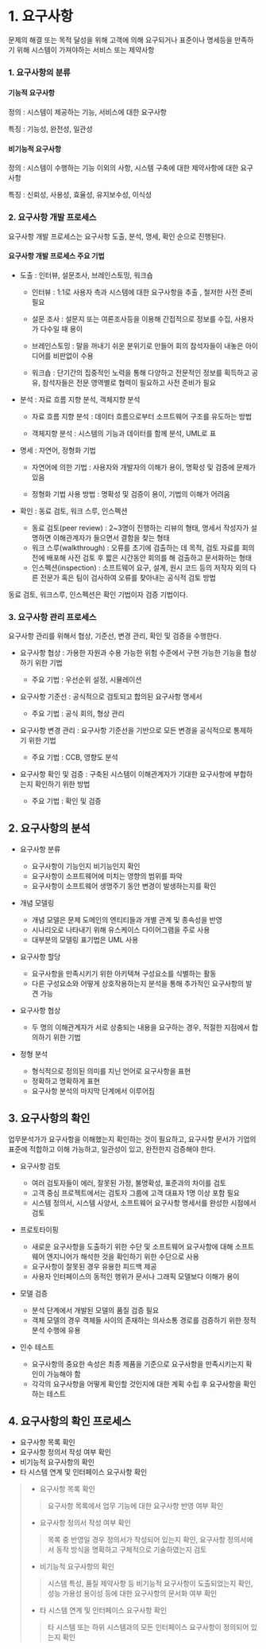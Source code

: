 # 1. 요구사항
문제의 해결 또는 목적 달성을 위해 고객에 의해 요구되거나 표준이나 명세등을 만족하기 위해 시스템이 가져야하는 서비스 또는 제약사항



### 1. 요구사항의 분류

#### 기능적 요구사항

정의 :  시스템이 제공하는 기능, 서비스에 대한 요구사항

특징 : 기능성, 완전성, 일관성

#### 비기능적 요구사항

정의 : 시스템이 수행하는 기능 이외의 사항, 시스템 구축에 대한 제약사항에 대한 요구사항

특징 : 신뢰성, 사용성, 효율성, 유지보수성, 이식성

### 2. 요구사항 개발 프로세스
요구사항 개발 프로세스는 요구사항 도출, 분석, 명세, 확인 순으로 진행된다.

#### 요구사항 개발 프로세스 주요 기법

* 도출 : 인터뷰, 설문조사, 브레인스토밍, 워크숍

  * 인터뷰 : 1:1로 사용자 측과 시스템에 대한 요구사항을 추출 , 철저한 사전 준비 필요

  * 설문 조사 : 설문지 또는 여론조사등을 이용해 간접적으로 정보를 수집, 사용자가 다수일 때 용이

  * 브레인스토밍 : 말을 꺼내기 쉬운 분위기로 만들어 회의 참석자들이 내놓은 아이디어를 비판없이 수용

  * 워크숍 : 단기간의 집중적인 노력을 통해 다양하고 전문적인 정보를 획득하고 공유, 참석자들은 전문 영역별로 협력이 필요하고 사전 준비가 필요


* 분석 : 자료 흐름 지향 분석, 객체지향 분석

  * 자료 흐름 지향 분석 : 데이터 흐름으로부터 소프트웨어 구조를 유도하는 방법

  * 객체지향 분석 : 시스템의 기능과 데이터를 함께 분석, UML로 표

* 명세 : 자연어, 정형화 기법

  *  자연어에 의한 기법 : 사용자와 개발자의 이해가 용이, 명확성 및 검증에 문제가 있음
  
  *  정형화 기법 사용 방법 : 명확성 및 검증이 용이, 기법의 이해가 어려움

* 확인 : 동료 검토, 워크 스루, 인스펙션
  * 동료 검토(peer review) : 2~3명이 진행하는 리뷰의 형태, 명세서 작성자가 설명하면 이해관계자가 들으면서 결함을 찾는 형태
  * 워크 스루(walkthrough) : 오류를 초기에 검출하는 데 목적, 검토 자료를 회의전에 배포해 사전 검토 후 짧은 시간동안 회의를 해 검출하고 문서화하는 형태
  * 인스펙션(inspection) : 소프트웨어 요구, 설계, 원시 코드 등의 저작자 외의 다른 전문가 혹은 팀이 검사하여 오류를 찾아내는 공식적 검토 방법

동료 검토, 워크스루, 인스펙션은 확인 기법이자 검증 기법이다.

### 3. 요구사항 관리 프로세스

요구사항 관리를 위해서 협상, 기준선, 변경 관리, 확인 및 검증을 수행한다.

* 요구사항 협상 : 가용한 자원과 수용 가능한 위험 수준에서 구현 가능한 기능을 협상하기 위한 기법
  * 주요 기법 : 우선순위 설정, 시뮬레이션
  
* 요구사항 기준선 : 공식적으로 검토되고 합의된 요구사항 명세서
  * 주요 기법 : 공식 회의, 형상 관리
  
* 요구사항 변경 관리 : 요구사항 기준선을 기반으로 모든 변경을 공식적으로 통제하기 위한 기법
  * 주요 기법 : CCB, 영향도 분석
  
* 요구사항 확인 및 검증 : 구축된 시스템이 이해관계자가 기대한 요구사항에 부합하는지 확인하기 위한 방법
  * 주요 기법 : 확인 및 검증

## 2. 요구사항의 분석

* 요구사항 분류
  * 요구사항이 기능인지 비기능인지 확인
  * 요구사항이 소프트웨어에 미치는 영향의 범위를 파악
  * 요구사항이 소프트웨어 생명주기 동안 변경이 발생하는지를 확인

* 개념 모델링
  * 개념 모델은 문제 도메인의 엔티티들과 개별 관계 및 종속성을 반영
  * 시나리오로 나타내기 위해 유스케이스 다이어그램을 주로 사용
  * 대부분의 모델링 표기법은 UML 사용

* 요구사항 할당
  * 요구사항을 만족시키기 위한 아키텍쳐 구성요소를 식별하는 활동
  * 다른 구성요소와 어떻게 상호작용하는지 분석을 통해 추가적인 요구사항의 발견 가능

* 요구사항 협상
  * 두 명의 이해관계자가 서로 상충되는 내용을 요구하는 경우, 적절한 지점에서 합의하기 위한 기법
 
* 정형 분석
  * 형식적으로 정의된 의미를 지닌 언어로 요구사항을 표현
  * 정확하고 명확하게 표현
  * 요구사항 분석의 마지막 단계에서 이루어짐

## 3. 요구사항의 확인

업무분석가가 요구사항을 이해했는지 확인하는 것이 필요하고, 요구사항 문서가 기업의 표준에 적합하고 이해 가능하고, 일관성이 있고, 완전한지 검증해야 한다.

* 요구사항 검토
  * 여러 검토자들이 에러, 잘못된 가정, 불명확성, 표준과의 차이를 검토
  * 고객 중심 프로젝트에서는 검토자 그룹에 고객 대표자 1명 이상 포함 필요
  * 시스템 정의서, 시스템 사양서, 소프트웨어 요구사항 명세서를 완성한 시점에서 검토
  
* 프로토타이핑
  * 새로운 요구사항을 도출하기 위한 수단 및 소프트웨어 요구사항에 대해 소프트웨어 엔지니어가 해석한 것을 확인하기 위한 수단으로 사용
  * 요구사항이 잘못된 경우 유용한 피드백 제공
  * 사용자 인터페이스의 동적인 행위가 문서나 그래픽 모델보다 이해가 용이
  
* 모델 검증
  * 분석 단계에서 개발된 모델의 품질 검증 필요
  * 객체 모델의 경우 객체들 사이의 존재하는 의사소통 경로를 검증하기 위한 정적 분석 수행에 유용

* 인수 테스트
  * 요구사항의 중요한 속성은 최종 제품을 기준으로 요구사항을 만족시키는지 확인이 가능해야 함
  * 각각의 요구사항을 어떻게 확인할 것인지에 대한 계획 수립 후 요구사항을 확인하는 테스트
  
## 4. 요구사항의 확인 프로세스

* 요구사항 목록 확인
* 요구사항 정의서 작성 여부 확인
* 비기능적 요구사항의 확인
* 타 시스템 연계 및 인터페이스 요구사항 확인

> * 요구사항 목록 확인
> 
> > 요구사항 목록에서 업무 기능에 대한 요구사항 반영 여부 확인
> 
> * 요구사항 정의서 작성 여부 확인
>
> > 목록 중 반영일 경우 정의서가 작성되어 있는지 확인, 요구사항 정의서에서 동작 방식을 명확하고 구체적으로 기술하였는지 검토
> 
> * 비기능적 요구사항의 확인
> 
> > 시스템 특성, 품질 제약사항 등 비기능적 요구사항이 도출되었는지 확인, 성능 가용성 용이성 등에 대한 요구사항의 문서화 여부 확인
> 
> * 타 시스템 연계 및 인터페이스 요구사항 확인
> 
> > 타 시스템 또는 하위 시스템과의 모든 인터페이스 요구사항이 정의되어 있는지 확인

